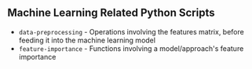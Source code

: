 ## Machine Learning Related Python Scripts
- <code>data-preprocessing</code> - Operations involving the features matrix, before feeding it into the machine learning model
- <code>feature-importance</code> - Functions involving a model/approach's feature importance

